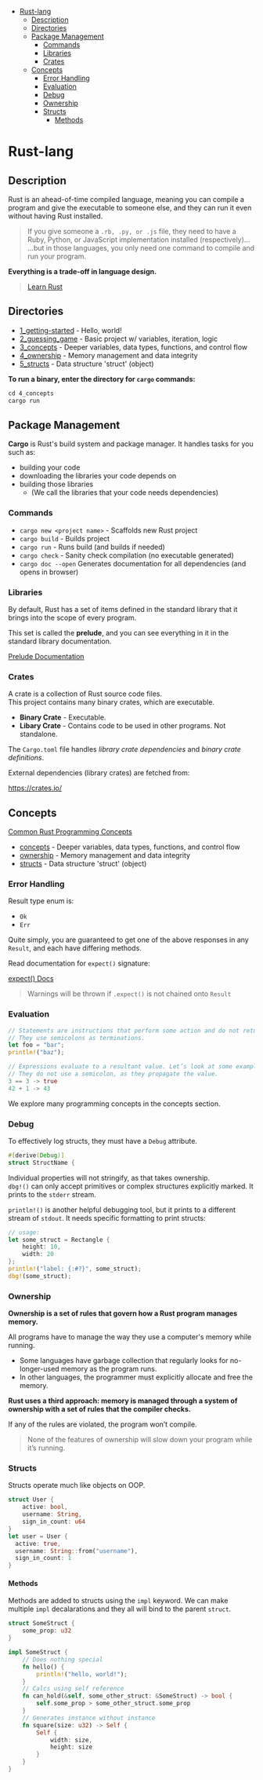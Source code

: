 - [Rust-lang](#rust-lang)
  - [Description](#description)
  - [Directories](#directories)
  - [Package Management](#package-management)
    - [Commands](#commands)
    - [Libraries](#libraries)
    - [Crates](#crates)
  - [Concepts](#concepts)
    - [Error Handling](#error-handling)
    - [Evaluation](#evaluation)
    - [Debug](#debug)
    - [Ownership](#ownership)
    - [Structs](#structs)
      - [Methods](#methods)

# Rust-lang

## Description

Rust is an ahead-of-time compiled language, meaning you can compile a program and give the executable to someone else, and they can run it even without having Rust installed.

> If you give someone a `.rb, .py, or .js` file, they need to have a Ruby, Python, or JavaScript implementation installed (respectively)...  
> ...but in those languages, you only need one command to compile and run your program.

**Everything is a trade-off in language design.**

> [Learn Rust](https://www.rust-lang.org/learn)  

## Directories

- [1_getting-started](1_getting-started) - Hello, world!
- [2_guessing_game](2_guessing-game/src/main.rs) - Basic project w/ variables, iteration, logic
- [3_concepts](3_concepts/src/main.rs) - Deeper variables, data types, functions, and control flow
- [4_ownership](4_ownership/src/main.rs) - Memory management and data integrity
- [5_structs](5_structs/src/main.rs) - Data structure 'struct' (object)

**To run a binary, enter the directory for `cargo` commands:**  
```rust
cd 4_concepts
cargo run
```

## Package Management

**Cargo** is Rust's build system and package manager. It handles tasks for you such as:
- building your code
- downloading the libraries your code depends on
- building those libraries
  - (We call the libraries that your code needs dependencies)

### Commands

- `cargo new <project name>` - Scaffolds new Rust project
- `cargo build` - Builds project
- `cargo run` - Runs build (and builds if needed)
- `cargo check` - Sanity check compilation (no executable generated)
- `cargo doc --open`  Generates documentation for all dependencies (and opens in browser)  

### Libraries

By default, Rust has a set of items defined in the standard library that it brings into the scope of every program.  

This set is called the **prelude**, and you can see everything in it in the standard library documentation.  

[Prelude Documentation](https://doc.rust-lang.org/std/prelude/index.html)  

### Crates  

A crate is a collection of Rust source code files.  
This project contains many binary crates, which are executable.

- **Binary Crate** - Executable.
- **Libary Crate** - Contains code to be used in other programs. Not standalone.

The `Cargo.toml` file handles *library crate dependencies* and *binary crate definitions*.

External dependencies (library crates) are fetched from:  

https://crates.io/

## Concepts

[Common Rust Programming Concepts](https://doc.rust-lang.org/book/ch03-00-common-programming-concepts.html)

- [concepts](3_concepts/src/main.rs) - Deeper variables, data types, functions, and control flow
- [ownership](4_ownership/src/main.rs) - Memory management and data integrity
- [structs](5_structs/src/main.rs) - Data structure 'struct' (object)

### Error Handling

Result type enum is:
- `Ok`
- `Err`

Quite simply, you are guaranteed to get one of the above responses in any `Result`, and each have differing methods.

Read documentation for `expect()` signature:

[expect() Docs](https://doc.rust-lang.org/std/result/enum.Result.html#method.expect)  

> Warnings will be thrown if `.expect()` is not chained onto `Result`

### Evaluation
```rust
// Statements are instructions that perform some action and do not return a value.
// They use semicolons as terminations.
let foo = "bar";
println!("baz");

// Expressions evaluate to a resultant value. Let’s look at some examples.
// They do not use a semicolon, as they propagate the value.
3 == 3 -> true
42 + 1 -> 43
```
We explore many programming concepts in the concepts section.

### Debug

To effectively log structs, they must have a `Debug` attribute.
```rust
#[derive(Debug)]
struct StructName {
```
Individual properties will not stringify, as that takes ownership.  
`dbg!()` can only accept primitives or complex structures explicitly marked. It prints to the `stderr` stream.

`println!()` is another helpful debugging tool, but it prints to a different stream of `stdout`. It needs specific formatting to print structs:

```rust
// usage:
let some_struct = Rectangle {
    height: 10,
    width: 20
};
println!("label: {:#?}", some_struct);
dbg!(some_struct);
```

### Ownership  

**Ownership is a set of rules that govern how a Rust program manages memory.**

All programs have to manage the way they use a computer's memory while running.

- Some languages have garbage collection that regularly looks for no-longer-used memory as the program runs.  
- In other languages, the programmer must explicitly allocate and free the memory.

**Rust uses a third approach: memory is managed through a system of ownership with a set of rules that the compiler checks.**

If any of the rules are violated, the program won’t compile.

> None of the features of ownership will slow down your program while it’s running.

### Structs

Structs operate much like objects on OOP.

```rust
struct User {
    active: bool,
    username: String,
    sign_in_count: u64
}
let user = User {
  active: true,
  username: String::from("username"),
  sign_in_count: 1
}
```

#### Methods

Methods are added to structs using the `impl` keyword.
We can make multiple `impl` decalarations and they all
will bind to the parent `struct`.  

```rust
struct SomeStruct {
    some_prop: u32
}

impl SomeStruct {
    // Does nothing special
    fn hello() {
        println!("hello, world!");
    }
    // Calcs using self reference
    fn can_hold(&self, some_other_struct: &SomeStruct) -> bool {
        self.some_prop > some_other_struct.some_prop
    }
    // Generates instance without instance
    fn square(size: u32) -> Self {
        Self {
            width: size,
            height: size
        }
    }
}
```

